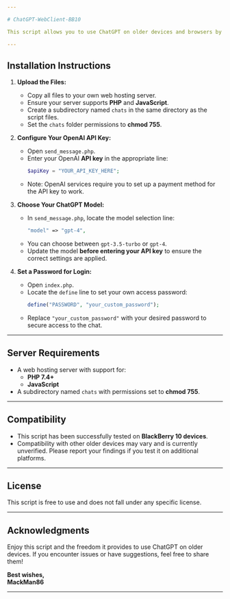 ```yaml
---

# ChatGPT-WebClient-BB10

This script allows you to use ChatGPT on older devices and browsers by hosting the chat on your own server. It is a lightweight and simple implementation with support for ChatGPT 3.5 and GPT-4. Enjoy using modern AI technology on devices that were previously unsupported!

---
```


## Installation Instructions

1. **Upload the Files:**
   - Copy all files to your own web hosting server.
   - Ensure your server supports **PHP** and **JavaScript**.
   - Create a subdirectory named `chats` in the same directory as the script files.
   - Set the `chats` folder permissions to **chmod 755**.

2. **Configure Your OpenAI API Key:**
   - Open `send_message.php`.
   - Enter your OpenAI **API key** in the appropriate line:
     ```php
     $apiKey = "YOUR_API_KEY_HERE";
     ```
   - Note: OpenAI services require you to set up a payment method for the API key to work.

3. **Choose Your ChatGPT Model:**
   - In `send_message.php`, locate the model selection line:
     ```php
     "model" => "gpt-4",
     ```
   - You can choose between `gpt-3.5-turbo` or `gpt-4`. 
   - Update the model **before entering your API key** to ensure the correct settings are applied.

4. **Set a Password for Login:**
   - Open `index.php`.
   - Locate the `define` line to set your own access password:
     ```php
     define("PASSWORD", "your_custom_password");
     ```
   - Replace `"your_custom_password"` with your desired password to secure access to the chat.

---

## Server Requirements

- A web hosting server with support for:
  - **PHP 7.4+**
  - **JavaScript**
- A subdirectory named `chats` with permissions set to **chmod 755**.

---

## Compatibility

- This script has been successfully tested on **BlackBerry 10 devices**.
- Compatibility with other older devices may vary and is currently unverified. Please report your findings if you test it on additional platforms.

---

## License

This script is free to use and does not fall under any specific license.

---

## Acknowledgments

Enjoy this script and the freedom it provides to use ChatGPT on older devices. If you encounter issues or have suggestions, feel free to share them!

**Best wishes,  
MackMan86**

---
